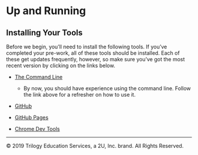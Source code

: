 # Up and Running

## Installing Your Tools

Before we begin, you’ll need to install the following tools. If you’ve completed your pre-work, all of these tools should be installed. Each of these get updates frequently, however, so make sure you’ve got the most recent version by clicking on the links below.

* [The Command Line](../01-html/content/lesson-1-html-cmd-git#get-started-with-the-command-line)

  * By now, you should have experience using the command line. Follow the link above for a refresher on how to use it.

* [GitHub](../01-html/content/lesson-1-html-cmd-git#publish-with-github)

* [GitHub Pages]()

* [Chrome Dev Tools]()

---
© 2019 Trilogy Education Services, a 2U, Inc. brand. All Rights Reserved.
